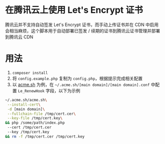 # 在腾讯云上使用 Let's Encrypt 证书

腾讯云并不支持自动签发 Let's Encrypt 证书，而手动上传证书并在 CDN 中启用会相当麻烦，这个脚本用于自动部署已签发 / 续期的证书到腾讯云证书管理并部署到腾讯云 CDN

# 用法

1. `composer install`
2. 将 `config.example.php` 复制为 `config.php`，根据提示完成相关配置
3. 以 [acme.sh](https://github.com/Neilpang/acme.sh) 为例，在 `~/.acme.sh/[main domain]/[main domain].conf` 中配置 `Le_RenewHook` 字段，以下为示例

```bash
~/.acme.sh/acme.sh\
 --install-cert\
 -d [main domain]\
 --fullchain-file /tmp/cert.cer\
 --key-file /tmp/cert.key\
&& php /some/path/index.php
 --cert /tmp/cert.cer
 --key /tmp/cert.key
&& rm -f /tmp/cert.cer /tmp/cert.key
```
